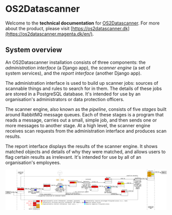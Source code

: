 # OS2Datascanner

Welcome to the **technical documentation** for
[OS2Datascanner](https://os2datascanner.magenta.dk/en/). For more about the
product, please visit
[https://os2datascanner.dk](https://os2datascanner.magenta.dk/en/).


## System overview

An OS2Datascanner installation consists of three components: the
*administration interface* (a Django app), the *scanner engine* (a set of
system services), and the *report interface* (another Django app).

The administration interface is used to build up scanner jobs: sources of
scannable things and rules to search for in them. The details of these jobs are
stored in a PostgreSQL database. It's intended for use by an organisation's
administrators or data protection officers.

The scanner engine, also known as the *pipeline*, consists of five *stages*
built around RabbitMQ message queues. Each of these stages is a program that
reads a message, carries out a small, simple job, and then sends one or more
messages to another stage. At a high level, the scanner engine receives scan
requests from the administration interface and produces scan results.

The report interface displays the results of the scanner engine. It shows
matched objects and details of why they were matched, and allows users to flag
certain results as irrelevant. It's intended for use by all of an
organisation's employees.

![Image of the interactions of os2datascanner components](architecture/pipeline-architecture.svg)
